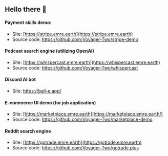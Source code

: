 ## Hello there 👋

#### Payment skills demo:

- Site: [https://stripe.emre.earth](https://stripe.emre.earth)
- Source code: https://github.com/Voyager-Two/stripe-demo

#### Podcast search engine (utilizing OpenAI)
- Site: [https://whispercast.emre.earth](https://whispercast.emre.earth)
- Source code: https://github.com/Voyager-Two/whispercast

#### Discord AI bot

- Site: https://ball-e.app/

#### E-commerce UI demo (for job application)
- Site: [https://marketplace.emre.earth](https://marketplace.emre.earth/)
- Source code: https://github.com/Voyager-Two/marketplace-demo

#### Reddit search engine
- Site: [https://gotrade.emre.earth](https://gotrade.emre.earth)
- Source code: https://github.com/Voyager-Two/gotrade.plus
